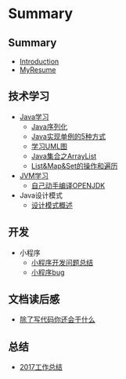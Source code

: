 # Summary

## Summary

* [Introduction](README.md)
* [MyResume](MyResume.md)

## 技术学习

* [Java学习](javaxue-xi.md)
  * [Java序列化](技术学习/Java学习/Java序列化.md)
  * [Java实现单例的5种方式](技术学习/Java学习/Java实现单例的5种方式.md)
  * [学习UML图](技术学习/Java学习/学习UML图.md)
  * [Java集合之ArrayList](技术学习/Java学习/Java集合之ArrayList.md)
  * [List&Map&Set的操作和遍历](技术学习/Java学习/List&Map&Set的操作和遍历.md)
* [JVM学习](jvmxue-xi.md)
  * [自己动手编译OPENJDK](技术学习/JVM学习/自己动手编译OPENJDK.md)
* Java设计模式
  * [设计模式概述](技术学习/Java设计模式/设计模式概述.md)

## 开发

* 小程序
  * [小程序开发问题总结](开发/小程序/小程序开发问题总结.md)
  * [小程序bug](开发/小程序/小程序bug.md)

## 文档读后感

* [ 除了写代码你还会干什么](文章读后感/除了写代码你还会干什么.md)

## 总结

* [2017工作总结](总结/2017工作总结-hide.md)

